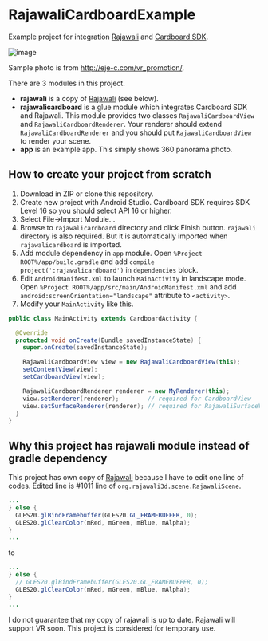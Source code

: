 # RajawaliCardboardExample

Example project for integration [Rajawali](https://github.com/Rajawali/Rajawali) and [Cardboard SDK](https://developers.google.com/cardboard/android/).

![image](http://ejeinc.github.io/RajawaliCardboardExample/image.jpg)

Sample photo is from http://eje-c.com/vr_promotion/.

There are 3 modules in this project.

* **rajawali** is a copy of [Rajawali](https://github.com/Rajawali/Rajawali) (see below).
* **rajawalicardboard** is a glue module which integrates Cardboard SDK and Rajawali. This module provides two classes `RajawaliCardboardView` and `RajawaliCardboardRenderer`. Your renderer should extend `RajawaliCardboardRenderer` and you should put `RajawaliCardboardView` to render your scene.
* **app** is an example app. This simply shows 360 panorama photo.

## How to create your project from scratch

1. Download in ZIP or clone this repository.
2. Create new project with Android Studio. Cardboard SDK requires SDK Level 16 so you should select API 16 or higher.
3. Select File->Import Module...
4. Browse to `rajawalicardboard` directory and click Finish button. `rajawali` directory is also required. But it is automatically imported when `rajawalicardboard` is imported.
5. Add module dependency in `app` module. Open `%Project ROOT%/app/build.gradle` and add `compile project(':rajawalicardboard')` in `dependencies` block.
6. Edit `AndroidManifest.xml` to launch `MainActivity` in landscape mode. Open `%Project ROOT%/app/src/main/AndroidManifest.xml` and add `android:screenOrientation="landscape"` attribute to `<activity>`.
7. Modify your `MainActivity` like this.

```java
public class MainActivity extends CardboardActivity {

  @Override
  protected void onCreate(Bundle savedInstanceState) {
    super.onCreate(savedInstanceState);

    RajawaliCardboardView view = new RajawaliCardboardView(this);
    setContentView(view);
    setCardboardView(view);

    RajawaliCardboardRenderer renderer = new MyRenderer(this);
    view.setRenderer(renderer);        // required for CardboardView
    view.setSurfaceRenderer(renderer); // required for RajawaliSurfaceView
  }
}
```

## Why this project has rajawali module instead of gradle dependency

This project has own copy of [Rajawali](https://github.com/Rajawali/Rajawali) because I have to edit one line of codes. Edited line is #1011 line of `org.rajawali3d.scene.RajawaliScene`.

```java
...
} else {
  GLES20.glBindFramebuffer(GLES20.GL_FRAMEBUFFER, 0);
  GLES20.glClearColor(mRed, mGreen, mBlue, mAlpha);
}
...
```

to

```java
...
} else {
  // GLES20.glBindFramebuffer(GLES20.GL_FRAMEBUFFER, 0);
  GLES20.glClearColor(mRed, mGreen, mBlue, mAlpha);
}
...
```

I do not guarantee that my copy of rajawali is up to date. Rajawali will support VR soon. This project is considered for temporary use.

